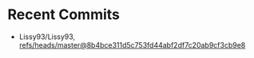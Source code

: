 # Recent Commits

<!-- START gadpp -->
- Lissy93/Lissy93, [refs/heads/master@8b4bce311d5c753fd44abf2df7c20ab9cf3cb9e8](https://github.com/Lissy93/Lissy93/commit/8b4bce311d5c753fd44abf2df7c20ab9cf3cb9e8)
